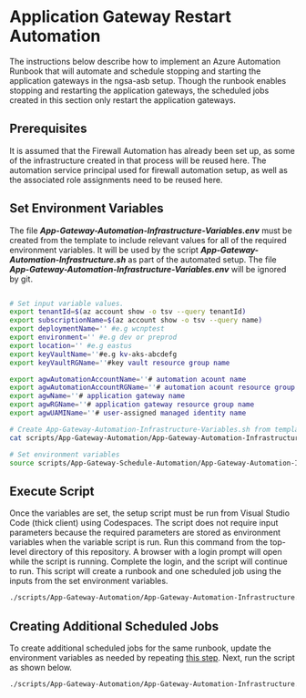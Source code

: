 # Application Gateway Restart Automation

The instructions below describe how to implement an Azure Automation Runbook that will automate and schedule stopping and starting the application gateways in the ngsa-asb setup. Though the runbook enables stopping and restarting the application gateways, the scheduled jobs created in this section only restart the application gateways.

## Prerequisites

It is assumed that the Firewall Automation has already been set up, as some of the infrastructure created in that process will be reused here. The automation service principal used for firewall automation setup, as well as the associated role assignments need to be reused here.

## Set Environment Variables

The file ***App-Gateway-Automation-Infrastructure-Variables.env*** must be created from the template to include relevant values for all of the required environment variables. It will be used by the script ***App-Gateway-Automation-Infrastructure.sh*** as part of the automated setup. The file ***App-Gateway-Automation-Infrastructure-Variables.env*** will be ignored by git.

```bash

# Set input variable values.
export tenantId=$(az account show -o tsv --query tenantId)
export subscriptionName=$(az account show -o tsv --query name)
export deploymentName='' #e.g wcnptest
export environment='' #e.g dev or preprod
export location='' #e.g eastus
export keyVaultName=''#e.g kv-aks-abcdefg
export keyVaultRGName=''#key vault resource group name

export agwAutomationAccountName=''# automation acount name
export agwAutomationAccountRGName=''# automation acount resource group name
export agwName=''# application gateway name
export agwRGName=''# application gateway resource group name
export agwUAMIName=''# user-assigned managed identity name

# Create App-Gateway-Automation-Infrastructure-Variables.sh from template with values from local variables set above.
cat scripts/App-Gateway-Automation/App-Gateway-Automation-Infrastructure-Variables-Template.txt | envsubst > scripts/App-Gateway-Automation/App-Gateway-Automation-Infrastructure-Variables.env

# Set environment variables 
source scripts/App-Gateway-Schedule-Automation/App-Gateway-Automation-Infrastructure-Variables.env

```

## Execute Script

Once the variables are set, the setup script must be run from Visual Studio Code (thick client) using Codespaces. The script does not require input parameters because the required parameters are stored as environment variables when the variable script is run. Run this command from the top-level directory of this repository. A browser with a login prompt will open while the script is running. Complete the login, and the script will continue to run. This script will create a runbook and one scheduled job using the inputs from the set environment variables.

```bash
./scripts/App-Gateway-Automation/App-Gateway-Automation-Infrastructure.sh "create_run_book"
```

## Creating Additional Scheduled Jobs

To create additional scheduled jobs for the same runbook, update the environment variables as needed by repeating [this step](#set-environment-variables). Next, run the script as shown below.

```bash
./scripts/App-Gateway-Automation/App-Gateway-Automation-Infrastructure.sh
```

